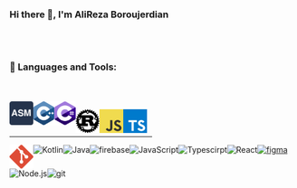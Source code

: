 ### Hi there 👋, I'm AliReza Boroujerdian

<!--
**AliRezaBoroujerdian/AliRezaBoroujerdian** is a ✨ _special_ ✨ repository because its `README.md` (this file) appears on your GitHub profile.

Here are some ideas to get you started:

- 🔭 I’m currently working on ...
- 🌱 I’m currently learning ...
- 👯 I’m looking to collaborate on ...
- 🤔 I’m looking for help with ...
- 💬 Ask me about ...
- 📫 How to reach me: ...
- 😄 Pronouns: ...
- ⚡ Fun fact: ...
-->
<br />
<br />

### 🔨 Languages and Tools:

<br />
<br />
<!-- -- Languages -- -->
<!-- Assebly -->
<a href="https://en.wikipedia.org/wiki/Assembly_language" target="_blank"> <img align="left" src="https://raw.githubusercontent.com/AliRezaBoroujerdian/AliRezaBoroujerdian/a11fde1b53dc37fcd00bca8fb68ab177882f0324/icons/assembly.svg" alt="assembly" height="42px"/> </a> 
<!-- C++ -->
<a href="https://en.wikipedia.org/wiki/C%2B%2B" target="_blank"> <img align="left" src="https://raw.githubusercontent.com/AliRezaBoroujerdian/AliRezaBoroujerdian/2624ad289abc8e1f0d5b5721c8e076e33216f53d/icons/c.svg" alt="C++" height="42px"/> </a> 
<!-- C# -->
<a href="https://dotnet.microsoft.com/en-us/languages/csharp" target="_blank"><img align="left" alt="C#" height ="42px" src="https://raw.githubusercontent.com/AliRezaBoroujerdian/AliRezaBoroujerdian/043e66c9398917692565cbb170f445aa853d08aa/icons/c--4.svg"></a>

<!-- Rust -->
<a href="https://www.rust-lang.org/" target="_blank"><img align="left" alt="rust" height ="42px" src="https://raw.githubusercontent.com/AliRezaBoroujerdian/AliRezaBoroujerdian/04cf6e408cdf5cf32d35159c056ba9f6572b8196/icons/rust.svg"></a>

<!-- JS -->
<a href="https://developer.mozilla.org/en-US/docs/Web/JavaScript" target="_blank"><img align="left" alt="javascript" height ="42px" src="https://raw.githubusercontent.com/AliRezaBoroujerdian/AliRezaBoroujerdian/04cf6e408cdf5cf32d35159c056ba9f6572b8196/icons/logo-javascript.svg"></a>

<!-- TS -->
<a href="https://www.typescriptlang.org/" target="_blank"><img align="left" alt="typescript" height ="42px" src="https://raw.githubusercontent.com/AliRezaBoroujerdian/AliRezaBoroujerdian/04cf6e408cdf5cf32d35159c056ba9f6572b8196/icons/typescript.svg"></a>

<br />
<br />
<hr style="border:2px; width:50%; solid gray;">

<!-- Git -->
<a href="https://git-scm.com/" target="_blank"> <img align="left" alt="git" height ="42px" src="https://raw.githubusercontent.com/AliRezaBoroujerdian/AliRezaBoroujerdian/04cf6e408cdf5cf32d35159c056ba9f6572b8196/icons/git-icon.svg"> </a>


<a href="https://kotlinlang.org" target="_blank"><img align="left" alt="Kotlin" height ="42px" src="https://raw.githubusercontent.com/rahul-jha98/github_readme_icons/main/language_and_tools/square/kotlin/kotlin.svg"></a>
<a href="https://www.java.com" target="_blank"><img align="left" alt="Java" height ="42px" src="https://raw.githubusercontent.com/rahul-jha98/github_readme_icons/main/language_and_tools/square/java/java.svg"></a>
<a href="https://firebase.google.com/" target="_blank"> <img align="left" src="https://raw.githubusercontent.com/rahul-jha98/github_readme_icons/main/language_and_tools/square/firebase/firebase.svg" alt="firebase" height ="42px"/> </a>
<a href="https://developer.mozilla.org/en-US/docs/Web/JavaScript" target="_blank"> <img align="left" alt="JavaScript" height ="42px"  src="https://raw.githubusercontent.com/rahul-jha98/github_readme_icons/main/language_and_tools/square/javascript/javascript.svg"> </a>
<a href="https://www.typescriptlang.org/" target="_blank"><img align="left" alt="Typescirpt" height ="42px" src="https://raw.githubusercontent.com/rahul-jha98/github_readme_icons/main/language_and_tools/square/typescript/typescript.svg"></a>
<a href="https://reactjs.org/" target="_blank"> <img align="left" alt="React" height ="42px" src="https://raw.githubusercontent.com/rahul-jha98/github_readme_icons/main/language_and_tools/square/react/react.svg"></a>
<a href="https://nodejs.org" target="_blank"><img align="left" alt="Node.js" height ="42px" src="https://raw.githubusercontent.com/rahul-jha98/github_readme_icons/main/language_and_tools/square/node/node.svg"></a>
<a href="https://git-scm.com/" target="_blank"> <img src="https://raw.githubusercontent.com/rahul-jha98/github_readme_icons/main/language_and_tools/square/git-scm/git-scm.svg" align="left" alt="git" height='42px'/> </a>
<a href="https://www.figma.com/" target="_blank"> <img src="https://raw.githubusercontent.com/rahul-jha98/github_readme_icons/main/language_and_tools/square/figma/figma.svg" alt="figma" height='42px'/> </a>

<br>
